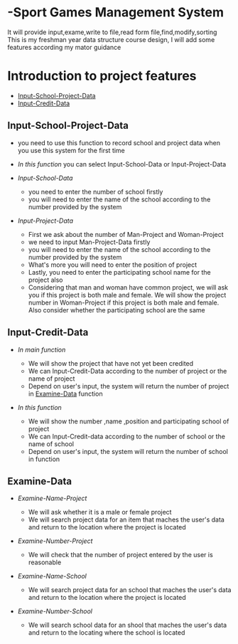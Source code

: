 # -Sport Games Management System
It will provide input,exame,write to file,read form file,find,modify,sorting  
This is my freshman year data structure course design, I will add some features according my mator guidance  

Introduction to project features
================================

<!--ts-->
   * [Input-School-Project-Data](#Input-School-Project-Data)
   * [Input-Credit-Data](#Input-Credit-Data)
<!--te-->

## Input-School-Project-Data
   - you need to use this function to record school and project data when you use this system for the first time
   
   - *In this function* you can select Input-School-Data or Input-Project-Data  

   - *Input-School-Data* 
      - you need to enter the number of school firstly
      - you will need to enter the name of the school according to the number provided by the system  

   - *Input-Project-Data*
      - First we ask about the number of Man-Project and Woman-Project
      - we need to input Man-Project-Data firstly
      - you will need to enter the name of the school according to the number provided by the system
      - What's more you will need to enter the position of project
      - Lastly, you need to enter the participating school name for the project also
      - Considering that man and woman have common project, we will ask you if this project is both male and female. We will show the project number in Woman-Project if this project is both male and female. Also consider whether the participating school are the same

## Input-Credit-Data
   - *In main function*
      - We will show the project that have not yet been credited
      - We can Input-Credit-Data according to the number of project or the name of project
      - Depend on user's input, the system will return the number of project in [Examine-Data](#Examine-Data) function
    
   - *In this function*
       - We will show the number ,name ,position and participating school of project
       - We can Input-Credit-data according to the number of school or the name of school
       - Depend on user's input, the system will return the number of school in function

## Examine-Data
   - *Examine-Name-Project*
      - We will ask whether it is a male or female project
      - We will search project data for an item that maches the user's data and return to the location where the project is located
      
   - *Examine-Number-Project*
      - We will check that the number of project entered by the user is reasonable
      
   - *Examine-Name-School*
      - We will search project data for an school that maches the user's data and return to the location where the project is located
      
   - *Examine-Number-School*
      - We will search school data for an shool that maches the user's data and return to the locating where the school is located
